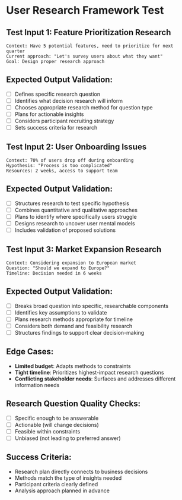 # User Research Framework Test

## Test Input 1: Feature Prioritization Research
```
Context: Have 5 potential features, need to prioritize for next quarter
Current approach: "Let's survey users about what they want"
Goal: Design proper research approach
```

## Expected Output Validation:
- [ ] Defines specific research question
- [ ] Identifies what decision research will inform
- [ ] Chooses appropriate research method for question type
- [ ] Plans for actionable insights
- [ ] Considers participant recruiting strategy
- [ ] Sets success criteria for research

## Test Input 2: User Onboarding Issues
```
Context: 70% of users drop off during onboarding
Hypothesis: "Process is too complicated"
Resources: 2 weeks, access to support team
```

## Expected Output Validation:
- [ ] Structures research to test specific hypothesis
- [ ] Combines quantitative and qualitative approaches
- [ ] Plans to identify where specifically users struggle
- [ ] Designs research to uncover user mental models
- [ ] Includes validation of proposed solutions

## Test Input 3: Market Expansion Research
```
Context: Considering expansion to European market
Question: "Should we expand to Europe?"
Timeline: Decision needed in 6 weeks
```

## Expected Output Validation:
- [ ] Breaks broad question into specific, researchable components
- [ ] Identifies key assumptions to validate
- [ ] Plans research methods appropriate for timeline
- [ ] Considers both demand and feasibility research
- [ ] Structures findings to support clear decision-making

## Edge Cases:
- **Limited budget**: Adapts methods to constraints
- **Tight timeline**: Prioritizes highest-impact research questions
- **Conflicting stakeholder needs**: Surfaces and addresses different information needs

## Research Question Quality Checks:
- [ ] Specific enough to be answerable
- [ ] Actionable (will change decisions)
- [ ] Feasible within constraints
- [ ] Unbiased (not leading to preferred answer)

## Success Criteria:
- Research plan directly connects to business decisions
- Methods match the type of insights needed
- Participant criteria clearly defined
- Analysis approach planned in advance
